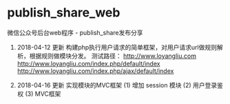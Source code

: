 # publish_share_web
微信公众号后台web程序 - publish_share发布分享

1. 2018-04-12 更新
构建php执行用户请求的简单框架，对用户请求url做规则解析，根据规则做模块分发。
测试路径：
http://www.loyangliu.com
http://www.loyangliu.com/index.php/default/index
http://www.loyangliu.com/index.php/ajax/default/index

2. 2018-04-16 更新
实现模块的MVC框架
(1) 增加 session 模块
(2) 用户登录鉴权
(3) MVC框架